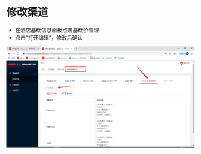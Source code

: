 # 修改渠道



* 在酒店基础信息面板点击基础价管理
* 点击“打开编辑”，修改后确认

![](../../../../.gitbook/assets/image%20%28247%29.png)

